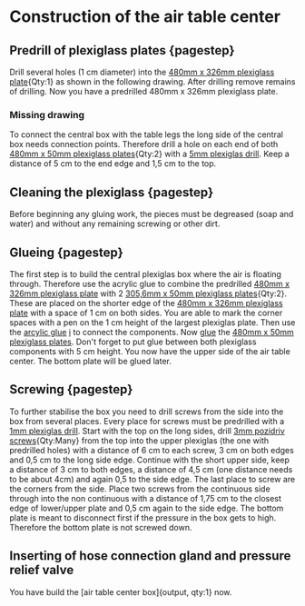 # Construction of the air table center

## Predrill of plexiglass plates {pagestep}

Drill several holes (1 cm diameter) into the [480mm x 326mm plexiglass plate](plexiglass.yml#480x326pg){Qty:1} as shown in the following drawing. After drilling remove remains of drilling. Now you have a predrilled 480mm x 326mm plexiglass plate. 

### Missing drawing

To connect the central box with the table legs the long side of the central box needs connection points. 
Therefore drill a hole on each end of both [480mm x 50mm plexiglass plates](plexiglass.yml#480x50pg){Qty:2} with a [5mm plexiglas drill](tools.yml#1mmdrill). Keep a distance of 5 cm to the end edge and 1,5 cm to the top.


## Cleaning the plexiglass {pagestep}

Before beginning any gluing work, the pieces must be degreased (soap and water) and without any remaining screwing or other dirt.

## Glueing {pagestep}

The first step is to build the central plexiglas box where the air is floating through. Therefore use the acrylic glue to combine the predrilled [480mm x 326mm plexiglass plate](plexiglass.yml#480x326pg) with 2 [305,6mm x 50mm plexiglass plates](plexiglass.yml#306x50pg){Qty:2}. These are placed on the shorter edge of the [480mm x 326mm plexiglass plate](plexiglass.yml#480x326pg) with a space of 1 cm on both sides. You are able to mark the corner spaces with a pen on the 1 cm height of the largest plexiglas plate. Then use the [arcylic glue](tools.yml#acrifix_192) [i](glueingadvise.md) to connect the components. Now [glue](tools.yml#acrifix_192) the [480mm x 50mm plexiglass plates](plexiglass.yml#480x50pg). Don't forget to put glue between both plexiglass components with 5 cm height. You now have the upper side of the air table center. The bottom plate will be glued later.

## Screwing {pagestep}

To further stabilise the box you need to drill screws from the side into the box from several places. Every place for screws must be predrilled with a [1mm plexiglas drill](tools.yml#1mmdrill).  Start with the top on the long sides, drill [3mm pozidriv screws](screws.yml#3mm_pozidriv){Qty:Many} from the top into the upper plexiglas (the one with predrilled holes) with a distance of 6 cm to each screw, 3 cm on both edges and 0,5 cm to the long side edge. Continue with the short upper side, keep a distance of 3 cm to both edges, a distance of 4,5 cm (one distance needs to be about 4cm) and again 0,5 to the side edge. The last place to screw are the corners from the side. Place two screws from the continuous side through into the non continuous with a distance of 1,75 cm to the closest edge of lower/upper plate and 0,5 cm again to the side edge. 
The bottom plate is meant to disconnect first if the pressure in the box gets to high. Therefore the bottom plate is not screwed down.



## Inserting of hose connection gland and pressure relief valve








You have build the [air table center box]{output, qty:1} now.


